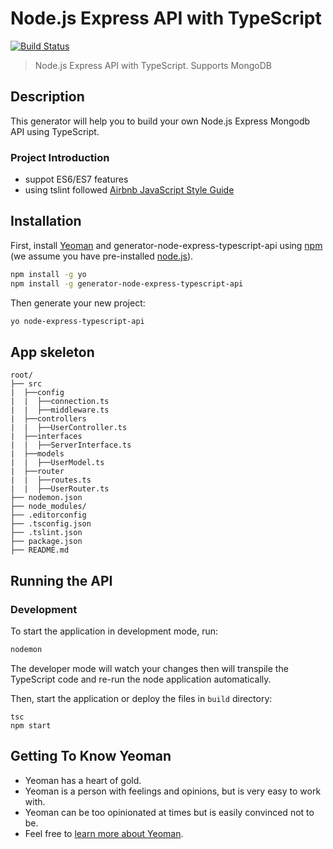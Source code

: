 # Node.js Express API with TypeScript
[![Build Status](https://travis-ci.org/caiobsouza/ts-node-api.svg?branch=master)](https://travis-ci.org/caiobsouza/ts-node-api)
> Node.js Express API with TypeScript. Supports MongoDB

## Description
This generator will help you to build your own Node.js Express Mongodb API using TypeScript.

### Project Introduction
- suppot ES6/ES7 features
- using tslint followed [Airbnb JavaScript Style Guide](https://github.com/airbnb/javascript)

## Installation

First, install [Yeoman](http://yeoman.io) and generator-node-express-typescript-api using [npm](https://www.npmjs.com/) (we assume you have pre-installed [node.js](https://nodejs.org/)).

```bash
npm install -g yo
npm install -g generator-node-express-typescript-api
```

Then generate your new project:

```bash
yo node-express-typescript-api
```
## App skeleton
```
root/
├── src
|  ├──config
|  |  ├──connection.ts
|  |  ├──middleware.ts
|  ├──controllers
|  |  ├──UserController.ts
|  ├──interfaces
|  |  ├──ServerInterface.ts
|  ├──models
|  |  ├──UserModel.ts
|  ├──router
|  |  ├──routes.ts
|  |  ├──UserRouter.ts
├── nodemon.json
├── node_modules/
├── .editorconfig
├── .tsconfig.json
├── .tslint.json
├── package.json
├── README.md
```
## Running the API
### Development
To start the application in development mode, run:

```bash
nodemon
```
The developer mode will watch your changes then will transpile the TypeScript code and re-run the node application automatically.

Then, start the application or deploy the files in `build` directory:
```
tsc
npm start
```

## Getting To Know Yeoman

 * Yeoman has a heart of gold.
 * Yeoman is a person with feelings and opinions, but is very easy to work with.
 * Yeoman can be too opinionated at times but is easily convinced not to be.
 * Feel free to [learn more about Yeoman](http://yeoman.io/).

[travis-image]: https://travis-ci.org/caiobsouza/generator-ts-node-api.svg?branch=master
[travis-url]: https://travis-ci.org/caiobsouza/generator-ts-node-api
